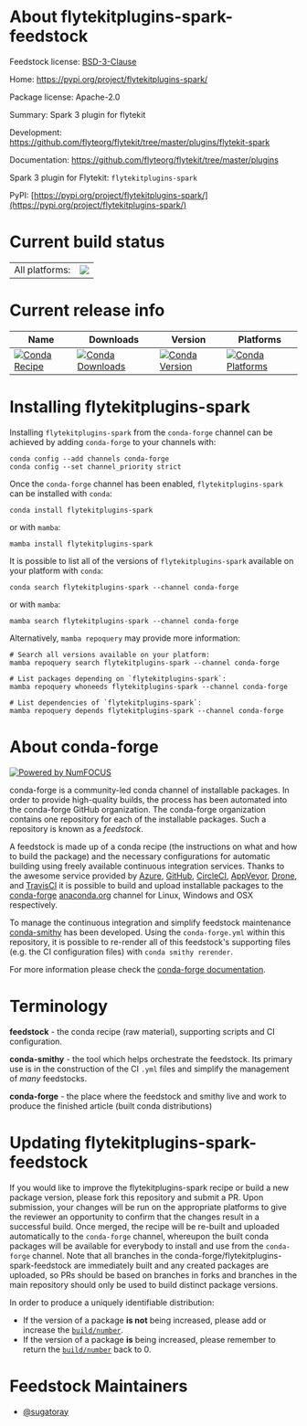 About flytekitplugins-spark-feedstock
=====================================

Feedstock license: [BSD-3-Clause](https://github.com/conda-forge/flytekitplugins-spark-feedstock/blob/main/LICENSE.txt)

Home: https://pypi.org/project/flytekitplugins-spark/

Package license: Apache-2.0

Summary: Spark 3 plugin for flytekit

Development: https://github.com/flyteorg/flytekit/tree/master/plugins/flytekit-spark

Documentation: https://github.com/flyteorg/flytekit/tree/master/plugins

Spark 3 plugin for Flytekit: `flytekitplugins-spark`

PyPI: [https://pypi.org/project/flytekitplugins-spark/](https://pypi.org/project/flytekitplugins-spark/)


Current build status
====================


<table><tr><td>All platforms:</td>
    <td>
      <a href="https://dev.azure.com/conda-forge/feedstock-builds/_build/latest?definitionId=16909&branchName=main">
        <img src="https://dev.azure.com/conda-forge/feedstock-builds/_apis/build/status/flytekitplugins-spark-feedstock?branchName=main">
      </a>
    </td>
  </tr>
</table>

Current release info
====================

| Name | Downloads | Version | Platforms |
| --- | --- | --- | --- |
| [![Conda Recipe](https://img.shields.io/badge/recipe-flytekitplugins--spark-green.svg)](https://anaconda.org/conda-forge/flytekitplugins-spark) | [![Conda Downloads](https://img.shields.io/conda/dn/conda-forge/flytekitplugins-spark.svg)](https://anaconda.org/conda-forge/flytekitplugins-spark) | [![Conda Version](https://img.shields.io/conda/vn/conda-forge/flytekitplugins-spark.svg)](https://anaconda.org/conda-forge/flytekitplugins-spark) | [![Conda Platforms](https://img.shields.io/conda/pn/conda-forge/flytekitplugins-spark.svg)](https://anaconda.org/conda-forge/flytekitplugins-spark) |

Installing flytekitplugins-spark
================================

Installing `flytekitplugins-spark` from the `conda-forge` channel can be achieved by adding `conda-forge` to your channels with:

```
conda config --add channels conda-forge
conda config --set channel_priority strict
```

Once the `conda-forge` channel has been enabled, `flytekitplugins-spark` can be installed with `conda`:

```
conda install flytekitplugins-spark
```

or with `mamba`:

```
mamba install flytekitplugins-spark
```

It is possible to list all of the versions of `flytekitplugins-spark` available on your platform with `conda`:

```
conda search flytekitplugins-spark --channel conda-forge
```

or with `mamba`:

```
mamba search flytekitplugins-spark --channel conda-forge
```

Alternatively, `mamba repoquery` may provide more information:

```
# Search all versions available on your platform:
mamba repoquery search flytekitplugins-spark --channel conda-forge

# List packages depending on `flytekitplugins-spark`:
mamba repoquery whoneeds flytekitplugins-spark --channel conda-forge

# List dependencies of `flytekitplugins-spark`:
mamba repoquery depends flytekitplugins-spark --channel conda-forge
```


About conda-forge
=================

[![Powered by
NumFOCUS](https://img.shields.io/badge/powered%20by-NumFOCUS-orange.svg?style=flat&colorA=E1523D&colorB=007D8A)](https://numfocus.org)

conda-forge is a community-led conda channel of installable packages.
In order to provide high-quality builds, the process has been automated into the
conda-forge GitHub organization. The conda-forge organization contains one repository
for each of the installable packages. Such a repository is known as a *feedstock*.

A feedstock is made up of a conda recipe (the instructions on what and how to build
the package) and the necessary configurations for automatic building using freely
available continuous integration services. Thanks to the awesome service provided by
[Azure](https://azure.microsoft.com/en-us/services/devops/), [GitHub](https://github.com/),
[CircleCI](https://circleci.com/), [AppVeyor](https://www.appveyor.com/),
[Drone](https://cloud.drone.io/welcome), and [TravisCI](https://travis-ci.com/)
it is possible to build and upload installable packages to the
[conda-forge](https://anaconda.org/conda-forge) [anaconda.org](https://anaconda.org/)
channel for Linux, Windows and OSX respectively.

To manage the continuous integration and simplify feedstock maintenance
[conda-smithy](https://github.com/conda-forge/conda-smithy) has been developed.
Using the ``conda-forge.yml`` within this repository, it is possible to re-render all of
this feedstock's supporting files (e.g. the CI configuration files) with ``conda smithy rerender``.

For more information please check the [conda-forge documentation](https://conda-forge.org/docs/).

Terminology
===========

**feedstock** - the conda recipe (raw material), supporting scripts and CI configuration.

**conda-smithy** - the tool which helps orchestrate the feedstock.
                   Its primary use is in the construction of the CI ``.yml`` files
                   and simplify the management of *many* feedstocks.

**conda-forge** - the place where the feedstock and smithy live and work to
                  produce the finished article (built conda distributions)


Updating flytekitplugins-spark-feedstock
========================================

If you would like to improve the flytekitplugins-spark recipe or build a new
package version, please fork this repository and submit a PR. Upon submission,
your changes will be run on the appropriate platforms to give the reviewer an
opportunity to confirm that the changes result in a successful build. Once
merged, the recipe will be re-built and uploaded automatically to the
`conda-forge` channel, whereupon the built conda packages will be available for
everybody to install and use from the `conda-forge` channel.
Note that all branches in the conda-forge/flytekitplugins-spark-feedstock are
immediately built and any created packages are uploaded, so PRs should be based
on branches in forks and branches in the main repository should only be used to
build distinct package versions.

In order to produce a uniquely identifiable distribution:
 * If the version of a package **is not** being increased, please add or increase
   the [``build/number``](https://docs.conda.io/projects/conda-build/en/latest/resources/define-metadata.html#build-number-and-string).
 * If the version of a package **is** being increased, please remember to return
   the [``build/number``](https://docs.conda.io/projects/conda-build/en/latest/resources/define-metadata.html#build-number-and-string)
   back to 0.

Feedstock Maintainers
=====================

* [@sugatoray](https://github.com/sugatoray/)

